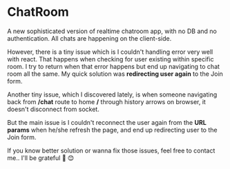 # ChatRoom

A new sophisticated version of realtime chatroom app, with no DB and no authentication. All chats are happening on the client-side.

However, there is a tiny issue which is I couldn't handling error very well with react. That happens when checking for user existing within specific room. I try to return when that error happens but end up navigating to chat room all the same. My quick solution was **redirecting user again** to the Join form.

Another tiny issue, which I discovered lately, is when someone navigating back from **/chat** route to home **/** through history arrows on browser, it doesn't disconnect from socket.

But the main issue is I couldn't reconnect the user again from the **URL params** when he/she refresh the page, and end up redirecting user to the Join form.

If you know better solution or wanna fix those issues, feel free to contact me.. I'll be grateful 💙 😊

<!-- [Start chatting]() -->
